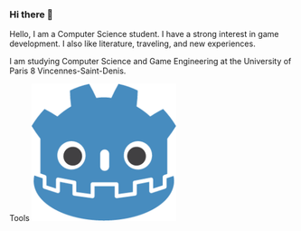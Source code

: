 ### Hi there 👋
Hello, I am a Computer Science student. I have a strong interest in game development. I also like literature, traveling, and new experiences.


I am studying Computer Science and Game Engineering at the University of Paris 8 Vincennes-Saint-Denis.

Tools
![godot](file-type-godot.256x243.png)
